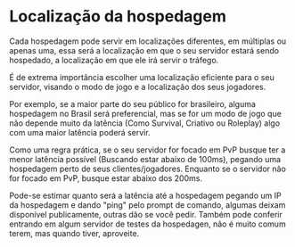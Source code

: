 # Localização da hospedagem

Cada hospedagem pode servir em localizações diferentes, em múltiplas ou apenas uma, essa será a localização em que o seu servidor estará sendo hospedado, a localização em que ele irá servir o tráfego.

É de extrema importância escolher uma localização eficiente para o seu servidor, visando o modo de jogo e a localização dos seus jogadores.

Por exemplo, se a maior parte do seu público for brasileiro, alguma hospedagem no Brasil será preferencial, mas se for um modo de jogo que não depende muito da latência (Como Survival, Criativo ou Roleplay) algo com uma maior latência poderá servir.

Como uma regra prática, se o seu servidor for focado em PvP busque ter a menor latência possível (Buscando estar abaixo de 100ms), pegando uma hospedagem perto de seus clientes/jogadores. Enquanto se o servidor não for focado em PvP, busque estar abaixo dos 200ms.

Pode-se estimar quanto será a latência até a hospedagem pegando um IP da hospedagem e dando "ping" pelo prompt de comando, algumas deixam disponível publicamente, outras dão se você pedir. Também pode conferir entrando em algum servidor de testes da hospedagen, não é muito comum terem, mas quando tiver, aproveite.
